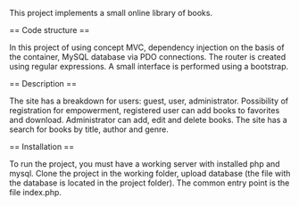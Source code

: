 Тhis project implements a small online library of books.

== Code structure ==

In this project of using concept MVC, dependency injection on the basis of the container, MySQL database via PDO connections. 
The router is created using regular expressions. A small interface is performed using a bootstrap.

== Description ==

The site has a breakdown for users: guest, user, administrator. Possibility of registration for empowerment, registered user can add books to favorites and download. Administrator can add, edit and delete books. The site has a search for books by title, author and genre.

== Installation ==

To run the project, you must have a working server with installed php and mysql. Clone the project in the working folder, upload database
(the file with the database is located in the project folder). The common entry point is the file index.php.
